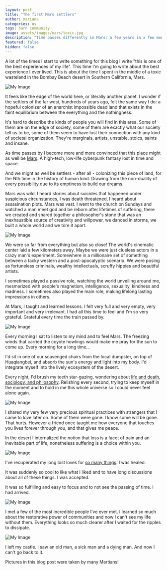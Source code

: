 ```yaml
---
layout: post
title: "The first Mars settlers"
author: mariana
categories: us
tags: burn community
image: assets/images/mars/toxic.jpg
description: "Time passes differently in Mars: a few years in a few months"
featured: false
hidden: false
---
```


A lot of the times I start to write something for this blog I write "this is one of the best experiences of my life". This time I'm going to write about the best experience I ever lived. This is about the time I spent in the middle of a toxic wasteland in the Bombay Beach desert in Southern California, Mars.

![My Image](/assets/images/mars/nothing.jpeg)

It feels like the edge of the world here, or literally another planet. I wonder if the settlers of the far west, hundreds of years ago, felt the same way I do: a hopeful colonizer of an anarchist impossible dead land that exists in the faint equilibrium between the everything and the nothingness.

It's hard to describe the kinds of people you will find in this area. Some of them are on the edge of society, some of them are exactly what our society tell us to be, some of them seem to have lost their connection with any kind of societal organization. They're marginals, artists, unstable, stoics, saints and insane.

As time passes by I become more and more convinced that this place might as well be [Mars](https://mars.college). A high-tech, low-life cyberpunk fantasy lost in time and space.

And we might as well be settlers - after all - colonizing this piece of land, for the Nth time in the history of human kind. Drawing from the non-duality of every possibility due to its emptiness to build our dreams.

Mars was wild. I heard stories about suicides that happened under suspicious circunstances, I was death threatened, I heard about assasination plots. Mars was vast. I went to the church on Sundays and watched a man meet god and be reborn after lifetimes of suffering, there we created and shared together a philosopher's stone that was an inexhaustible source of creativity and willpower, we danced in storms, we built a whole world and we tore it apart.

![My Image](/assets/images/mars/people.JPG)

We were so far from everything but also so close! The world's cinematic center laid a few kilometers away. Maybe we were just clueless actors in a crazy man's experiment. Somewhere in a millionaire set of something between a tacky western and a post-apocalyptic scenario. We were posing as fortuneless criminals, wealthy intellectuals, scruffy hippies and beautiful artists.

I sometimes played a passive role, watching the world unveiling around me, mesmerized with people's magnetism, intelligence, sexuality, kindness and madness. I sometimes also played the main role, making lifelong lasting impressions in others.

At Mars, I taught and learned lessons. I felt very full and very empty, very important and very irrelevant. I had all this time to feel and I'm so very grateful. Grateful every time the train passed by.

![My Image](/assets/images/mars/me.JPG)

Every morning I sat to listen to my mind and to feel Mars. The freezing winds that carried the coyote howlings would make me pray for the sun to come up. Every morning for a long time...

I'd sit in one of our scavenged chairs from the local dumpster, on top of Huaqiangbei, and absorb the sun's energy and light into my body. I'd integrate myself into the lively ecosystem of the desert.

Every night, I'd brush my teeth star-gazing, wondering about [life and death, sociology, and philosophy](https://wireless-hippie.github.io/tenerife-sunset/). Relishing every second, trying to keep myself in the moment and to hold in me this whole universe so I could never feel alone again.

![My Image](/assets/images/mars/sky.JPG)

I shared my very few very precious spiritual practices with strangers that I came to love later on. Some of them were gone. I know some will be gone. That hurts. However a friend once taught me how everyone that touches you lives forever through you, and that gives me peace.

In the desert I internalized the notion that loss is a facet of pain and an inevitable part of life, nonetheless suffering is a choice within you.

![My Image](/assets/images/mars/party.JPG)

I've recuperated my long lost loves for [so many things](cyborgdream.github.io/).
I was healed.

It was suddenly so cool to like what I liked and to have long discussions about all of these things.
I was accepted.

It was so fulfilling and easy to focus and to not see the passing of time.
I had arrived.

![My Image](/assets/images/mars/mars.JPG)

I met a few of the most incredible people I've ever met. I learned so much about the restorative power of communities and now I can't see my life without them. Everything looks so much clearer after I waited for the ripples to dissipate.

![My Image](/assets/images/mars/share.JPG)

I left my castle. I saw an old man, a sick man and a dying man.
And now I can't go back to it.

Pictures in this blog post were taken by many Martians!
